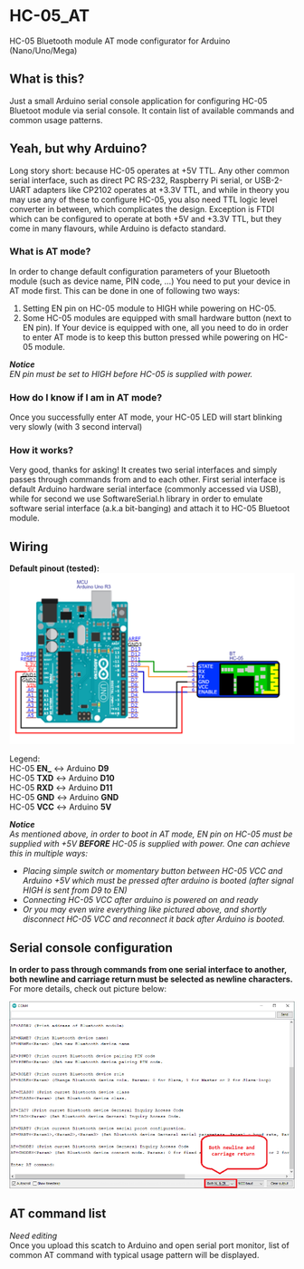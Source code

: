 # HC-05_AT
HC-05 Bluetooth module AT mode configurator for Arduino (Nano/Uno/Mega)

## What is this?
Just a small Arduino serial console application for configuring HC-05 Bluetoot module via serial console. It contain list of available commands and common usage patterns.

## Yeah, but why Arduino?
Long story short: because HC-05 operates at +5V TTL. Any other common serial interface, such as direct PC RS-232, Raspberry Pi serial, or USB-2-UART adapters like CP2102 operates at +3.3V TTL, and while in theory you may use any of these to configure HC-05, you also need TTL logic level converter in between, which complicates the design. Exception is FTDI which can be configured to operate at both +5V and +3.3V TTL, but they come in many flavours, while Arduino is defacto standard.

### What is AT mode?
In order to change default configuration parameters of your Bluetooth module (such as device name, PIN code, ...) You need to put your device in AT mode first. This can be done in one of following two ways:  
1. Setting EN pin on HC-05 module to HIGH while powering on HC-05.
2. Some HC-05 modules are equipped with small hardware button (next to EN pin). If Your device is equipped with one, all you need to do in order to enter AT mode is to keep this button pressed while powering on HC-05 module.

***Notice***  
*EN pin must be set to HIGH before HC-05 is supplied with power.*

### How do I know if I am in AT mode?
Once you successfully enter AT mode, your HC-05 LED will start blinking very slowly (with 3 second interval)

### How it works?
Very good, thanks for asking! It creates two serial interfaces and simply passes through commands from and to each other. First serial interface is default Arduino hardware serial interface (commonly accessed via USB), while for second we use SoftwareSerial.h library in order to emulate software serial interface (a.k.a bit-banging) and attach it to HC-05 Bluetoot module.

## Wiring
**Default pinout (tested):**  
<img src="assets/Schematic.png">

Legend:  
HC-05 **EN_** <-> Arduino **D9**  
HC-05 **TXD** <-> Arduino **D10**  
HC-05 **RXD** <-> Arduino **D11**  
HC-05 **GND** <-> Arduino **GND**  
HC-05 **VCC** <-> Arduino **5V**  

***Notice***  
*As mentioned above, in order to boot in AT mode, EN pin on HC-05 must be supplied with +5V **BEFORE** HC-05 is supplied with power. One can achieve this in multiple ways:*  
- *Placing simple switch or momentary button between HC-05 VCC and Arduino +5V which must be pressed after arduino is booted (after signal HIGH is sent from D9 to EN)*
- *Connecting HC-05 VCC after arduino is powered on and ready*
- *Or you may even wire everything like pictured above, and shortly disconnect HC-05 VCC and reconnect it back after Arduino is booted.*

## Serial console configuration
**In order to pass through commands from one serial interface to another, both newline and carriage return must be selected as newline characters.** For more details, check out picture below:  

<img src="assets/serial-console.png">

## AT command list
*Need editing*  
Once you upload this scatch to Arduino and open serial port monitor, list of common AT command with typical usage pattern will be displayed.
